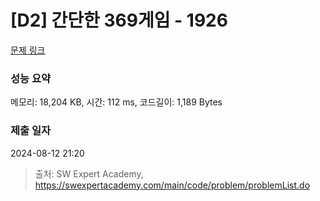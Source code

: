 # [D2] 간단한 369게임 - 1926 

[문제 링크](https://swexpertacademy.com/main/code/problem/problemDetail.do?contestProbId=AV5PTeo6AHUDFAUq) 

### 성능 요약

메모리: 18,204 KB, 시간: 112 ms, 코드길이: 1,189 Bytes

### 제출 일자

2024-08-12 21:20



> 출처: SW Expert Academy, https://swexpertacademy.com/main/code/problem/problemList.do